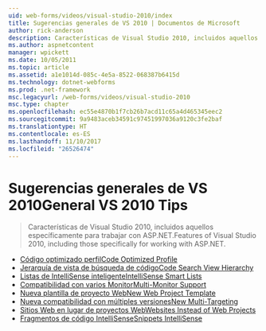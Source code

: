 ```yaml
---
uid: web-forms/videos/visual-studio-2010/index
title: Sugerencias generales de VS 2010 | Documentos de Microsoft
author: rick-anderson
description: Características de Visual Studio 2010, incluidos aquellos específicamente para trabajar con ASP.NET.
ms.author: aspnetcontent
manager: wpickett
ms.date: 10/05/2011
ms.topic: article
ms.assetid: a1e1014d-085c-4e5a-8522-068387b6415d
ms.technology: dotnet-webforms
ms.prod: .net-framework
msc.legacyurl: /web-forms/videos/visual-studio-2010
msc.type: chapter
ms.openlocfilehash: ec55e4870b1f7cb26b7acd11c65a4d465345eec2
ms.sourcegitcommit: 9a9483aceb34591c97451997036a9120c3fe2baf
ms.translationtype: HT
ms.contentlocale: es-ES
ms.lasthandoff: 11/10/2017
ms.locfileid: "26526474"
---
```

<a name="general-vs-2010-tips"></a><span data-ttu-id="64665-103">Sugerencias generales de VS 2010</span><span class="sxs-lookup"><span data-stu-id="64665-103">General VS 2010 Tips</span></span>
====================
> <span data-ttu-id="64665-104">Características de Visual Studio 2010, incluidos aquellos específicamente para trabajar con ASP.NET.</span><span class="sxs-lookup"><span data-stu-id="64665-104">Features of Visual Studio 2010, including those specifically for working with ASP.NET.</span></span>


- [<span data-ttu-id="64665-105">Código optimizado perfil</span><span class="sxs-lookup"><span data-stu-id="64665-105">Code Optimized Profile</span></span>](visual-studio-2010-quick-hit-code-optimized-profile.md)
- [<span data-ttu-id="64665-106">Jerarquía de vista de búsqueda de código</span><span class="sxs-lookup"><span data-stu-id="64665-106">Code Search View Hierarchy</span></span>](visual-studio-2010-quick-hit-code-search-view-hierarchy.md)
- [<span data-ttu-id="64665-107">Listas de IntelliSense inteligente</span><span class="sxs-lookup"><span data-stu-id="64665-107">IntelliSense Smart Lists</span></span>](visual-studio-2010-quick-hit-intellisense-smart-lists.md)
- [<span data-ttu-id="64665-108">Compatibilidad con varios Monitor</span><span class="sxs-lookup"><span data-stu-id="64665-108">Multi-Monitor Support</span></span>](visual-studio-2010-quick-hit-multi-monitor-support.md)
- [<span data-ttu-id="64665-109">Nueva plantilla de proyecto Web</span><span class="sxs-lookup"><span data-stu-id="64665-109">New Web Project Template</span></span>](visual-studio-2010-quick-hit-new-web-project-template.md)
- [<span data-ttu-id="64665-110">Nueva compatibilidad con múltiples versiones</span><span class="sxs-lookup"><span data-stu-id="64665-110">New Multi-Targeting</span></span>](visual-studio-2010-quick-hit-new-multi-targeting.md)
- [<span data-ttu-id="64665-111">Sitios Web en lugar de proyectos Web</span><span class="sxs-lookup"><span data-stu-id="64665-111">Websites Instead of Web Projects</span></span>](visual-studio-2010-quick-hit-websites-instead-of-web-projects.md)
- [<span data-ttu-id="64665-112">Fragmentos de código IntelliSense</span><span class="sxs-lookup"><span data-stu-id="64665-112">Snippets IntelliSense</span></span>](visual-studio-2010-quick-hit-snippets-intellisense.md)

